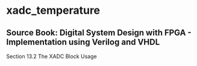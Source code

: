 # xadc_temperature

## Source Book: Digital System Design with FPGA - Implementation using Verilog and VHDL

Section 13.2 The XADC Block Usage


